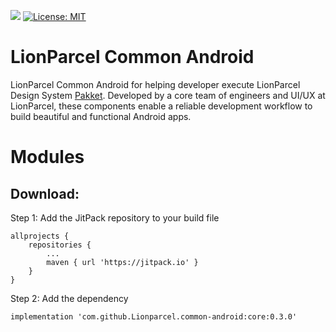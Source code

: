 [![](https://jitpack.io/v/Lionparcel/common-android.svg)](https://jitpack.io/#Lionparcel/common-android) [![License: MIT](https://img.shields.io/badge/License-MIT-yellow.svg)](https://opensource.org/licenses/MIT)

# LionParcel Common Android
LionParcel Common Android for helping developer execute LionParcel Design System [Pakket](https://lionparcel.design/526c4a85f/p/36e12e-accordion/b/68599c). Developed by a core team of engineers and UI/UX at LionParcel, these components enable a reliable development workflow to build beautiful and functional Android apps.

# Modules

## Download:
Step 1: Add the JitPack repository to your build file
```
allprojects {
    repositories {
        ...
        maven { url 'https://jitpack.io' }
    }
}
```

Step 2: Add the dependency
```
implementation 'com.github.Lionparcel.common-android:core:0.3.0'
```
